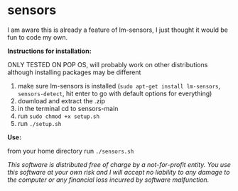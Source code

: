 # sensors

I am aware this is already a feature of lm-sensors, I just thought it would be fun to code my own.

**Instructions for installation:**

ONLY TESTED ON POP OS, will probably work on other distributions although installing packages may be different
1) make sure lm-sensors is installed (`sudo apt-get install lm-sensors`, `sensors-detect`, hit enter to go with default options for everything)
2) download and extract the .zip
3) in the terminal cd to sensors-main
4) run `sudo chmod +x setup.sh`
5) run `./setup.sh`

**Use:**

from your home directory run `./sensors.sh`


*This software is distributed free of charge by a not-for-profit entity. You use this software at your own risk and I will accept no liability to any damage to the computer or any financial loss incurred by software malfunction.*

